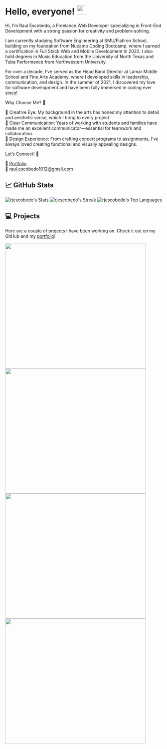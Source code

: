 # Hello, everyone! <img src="https://raw.githubusercontent.com/MartinHeinz/MartinHeinz/master/wave.gif" width="30px">

Hi, I’m Raul Escobedo, a Freelance Web Developer specializing in Front-End Development with a strong passion for creativity and problem-solving.

I am currently studying Software Engineering at SMU/Flatiron School, building on my foundation from Nucamp Coding Bootcamp, where I earned a certification in Full Stack Web and Mobile Development in 2022. I also hold degrees in Music Education from the University of North Texas and Tuba Performance from Northwestern University.

For over a decade, I’ve served as the Head Band Director at Lamar Middle School and Fine Arts Academy, where I developed skills in leadership, communication, and design. In the summer of 2021, I discovered my love for software development and have been fully immersed in coding ever since!

Why Choose Me? 🌟

🎨 Creative Eye: My background in the arts has honed my attention to detail and aesthetic sense, which I bring to every project.</br>
💬 Clear Communication: Years of working with students and families have made me an excellent communicator—essential for teamwork and collaboration.</br>
📄 Design Experience: From crafting concert programs to assignments, I’ve always loved creating functional and visually appealing designs.

Let’s Connect! 🔗

📁 <a href="https://raulescobedo-portfolio.netlify.app/" target="_blank">Portfolio</a></br>
📧 <a href="mailto:raul.escobedo1012@gmail.com">raul.escobedo1012@gmail.com</a>

## &#x1f4c8; GitHub Stats
![rjescobedo's Stats](https://github-readme-stats.vercel.app/api?username=rjescobedo&theme=algolia&show_icons=true&hide_border=false&count_private=true)
![rjescobedo's Streak](https://github-readme-streak-stats.herokuapp.com/?user=rjescobedo&theme=algolia&hide_border=false)
![rjescobedo's Top Languages](https://github-readme-stats.vercel.app/api/top-langs/?username=rjescobedo&theme=algolia&show_icons=true&hide_border=false&layout=compact)



## &#x1F4BB; Projects

Here are a couple of projects I have been working on. Check it out on my GitHub and my <a href="https://raulescobedo-portfolio.netlify.app/" target="_blank">portfolio</a>!

<a href="https://github.com/rjescobedo/baked-with-gratitude">
  <img src="https://github.com/user-attachments/assets/e29a79f5-4271-48af-ab37-c1901cac6fe3" height="400" width="450"/>
</a>
<a href="https://github.com/rjescobedo/thetrainer">
  <img src="https://user-images.githubusercontent.com/88142181/156946246-e6e54268-2100-499c-8508-e951dccb35f8.png" height="400" width="450"/>
</a>
<a href="https://github.com/pgartrell/okb">
<img src="https://user-images.githubusercontent.com/88142181/156960492-9ea15f19-12d5-43c1-989d-1bfbe7f4a482.png" height="400" width="450"/>
</a>
<a href="https://github.com/rjescobedo/raulescobedo-portfolio">
<img src="https://github.com/user-attachments/assets/22e8d9f8-c1cf-4d1d-a5d0-9a921adb5b02" height="400" width="450"/>
</a>







